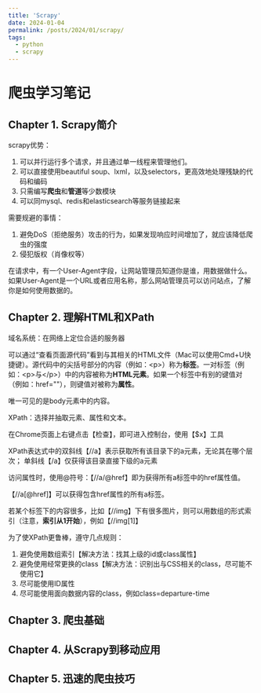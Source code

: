 ```yaml
---
title: 'Scrapy'
date: 2024-01-04
permalink: /posts/2024/01/scrapy/
tags:
  - python
  - scrapy
---
```


# 爬虫学习笔记

## Chapter 1. Scrapy简介

scrapy优势：
1. 可以并行运行多个请求，并且通过单一线程来管理他们。
2. 可以直接使用beautiful soup、lxml，以及selectors，更高效地处理残缺的代码和编码
3. 只需编写**爬虫**和**管道**等少数模块
4. 可以同mysql、redis和elasticsearch等服务链接起来

需要规避的事情：
1. 避免DoS（拒绝服务）攻击的行为，如果发现响应时间增加了，就应该降低爬虫的强度
2. 侵犯版权（肖像权等）

在请求中，有一个User-Agent字段，让网站管理员知道你是谁，用数据做什么。如果User-Agent是一个URL或者应用名称，那么网站管理员可以访问站点，了解你是如何使用数据的。

## Chapter 2. 理解HTML和XPath

域名系统：在网络上定位合适的服务器

可以通过“查看页面源代码”看到与其相关的HTML文件（Mac可以使用Cmd+U快捷键）。源代码中的尖括号部分的内容（例如：\<p\>）称为**标签**。一对标签（例如：\<p\>与\</p\>）中的内容被称为**HTML元素**。如果一个标签中有别的键值对（例如：href=""），则键值对被称为**属性**。

唯一可见的是body元素中的内容。

XPath：选择并抽取元素、属性和文本。

在Chrome页面上右键点击【检查】，即可进入控制台，使用【$x】工具

XPath表达式中的双斜线【//a】表示获取所有该目录下的a元素，无论其在哪个层次；
单斜线【/a】仅获得该目录直接下级的a元素

访问属性时，使用@符号：【//a/@href】即为获得所有a标签中的href属性值。

【//a[@href]】可以获得包含href属性的所有a标签。

若某个标签下的内容很多，比如【//img】下有很多图片，则可以用数组的形式索引（注意，**索引从1开始**），例如【//img[1]】

为了使XPath更鲁棒，遵守几点规则：
1. 避免使用数组索引【解决方法：找其上级的id或class属性】
2. 避免使用经常更换的class【解决方法：识别出与CSS相关的class，尽可能不使用它】
3. 尽可能使用ID属性
4. 尽可能使用面向数据内容的class，例如class=departure-time


## Chapter 3. 爬虫基础






## Chapter 4. 从Scrapy到移动应用




## Chapter 5. 迅速的爬虫技巧
















